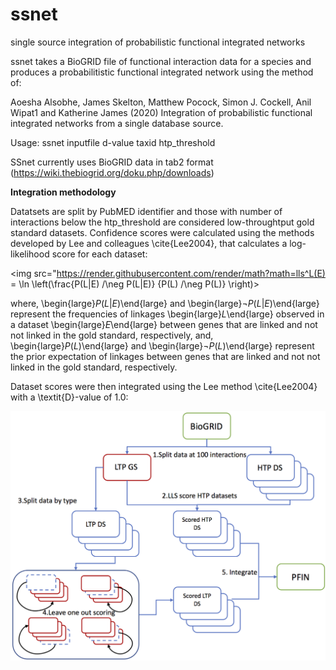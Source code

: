 # ssnet
single source integration of probabilistic functional integrated networks

ssnet takes a BioGRID file of functional interaction data for a species and produces a probabilitistic functional integrated network using the method of:

Aoesha Alsobhe, James Skelton, Matthew Pocock, Simon J. Cockell, Anil Wipat1 and Katherine James (2020) Integration of probabilistic functional integrated networks from a single database source. 


Usage: ssnet inputfile d-value taxid htp_threshold

SSnet currently uses BioGRID data in tab2 format (https://wiki.thebiogrid.org/doku.php/downloads)

**Integration methodology**

Datatsets are split by PubMED identifier and those with number of interactions below the htp_threshold are considered low-throughtput gold standard datasets. Confidence scores were calculated using the methods developed by Lee and colleagues \cite{Lee2004}, that calculates a log-likelihood score for each dataset:

<img src="https://render.githubusercontent.com/render/math?math=lls^L(E) = \ln  \left(\frac{P(L|E) /\neg P(L|E)} {P(L) /\neg P(L)} \right)>

where, \begin{large}$P(L|E)$\end{large} and \begin{large}$\neg P(L|E)$\end{large} represent the frequencies of linkages \begin{large}$L$\end{large} observed in a dataset \begin{large}$E$\end{large} between genes that are linked and not not linked in the gold standard, respectively, and, \begin{large}$P(L)$\end{large} and \begin{large}$\neg P(L)$\end{large} represent the prior expectation of linkages between genes that are linked and not not linked in the gold standard, respectively.

Dataset scores were then integrated using the Lee method \cite{Lee2004} with a \textit{D}-value of 1.0:

![Workflow](/images/integration_workflow.png)


